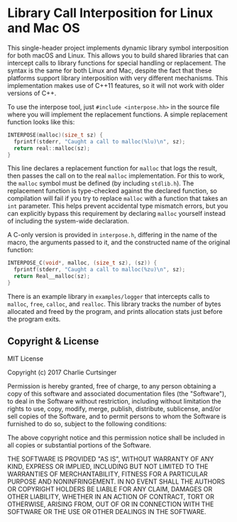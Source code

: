 # Library Call Interposition for Linux and Mac OS
This single-header project implements dynamic library symbol interposition for both macOS and Linux. This allows you to build shared libraries that can intercept calls to library functions for special handling or replacement. The syntax is the same for both Linux and Mac, despite the fact that these platforms support library interposition with very different mechanisms. This implementation makes use of C++11 features, so it will not work with older versions of C++.

To use the interpose tool, just `#include <interpose.hh>` in the source file where you will implement the replacement functions. A simple replacement function looks like this:

```c++
INTERPOSE(malloc)(size_t sz) {
  fprintf(stderr, "Caught a call to malloc(%lu)\n", sz);
  return real::malloc(sz);
}
```

This line declares a replacement function for `malloc` that logs the result, then passes the call on to the real `malloc` implementation. For this to work, the `malloc` symbol must be defined (by including `stdlib.h`). The replacement function is type-checked against the declared function, so compilation will fail if you try to replace `malloc` with a function that takes an `int` parameter. This helps prevent accidental type mismatch errors, but you can explicitly bypass this requirement by declaring `malloc` yourself instead of including the system-wide declaration.

A C-only version is provided in `interpose.h`, differing in the name of the macro, the arguments passed to it, and the constructed name of the original function:

```c
INTERPOSE_C(void*, malloc, (size_t sz), (sz)) {
  fprintf(stderr, "Caught a call to malloc(%zu)\n", sz);
  return Real__malloc(sz);
}
```

There is an example library in `examples/logger` that intercepts calls to `malloc`, `free`, `calloc`, and `realloc`. This library tracks the number of bytes allocated and freed by the program, and prints allocation stats just before the program exits.

## Copyright & License
MIT License

Copyright (c) 2017 Charlie Curtsinger

Permission is hereby granted, free of charge, to any person obtaining a copy of this software and associated documentation files (the "Software"), to deal in the Software without restriction, including without limitation the rights to use, copy, modify, merge, publish, distribute, sublicense, and/or sell copies of the Software, and to permit persons to whom the Software is furnished to do so, subject to the following conditions:

The above copyright notice and this permission notice shall be included in all copies or substantial portions of the Software.

THE SOFTWARE IS PROVIDED "AS IS", WITHOUT WARRANTY OF ANY KIND, EXPRESS OR IMPLIED, INCLUDING BUT NOT LIMITED TO THE WARRANTIES OF MERCHANTABILITY, FITNESS FOR A PARTICULAR PURPOSE AND NONINFRINGEMENT. IN NO EVENT SHALL THE AUTHORS OR COPYRIGHT HOLDERS BE LIABLE FOR ANY CLAIM, DAMAGES OR OTHER LIABILITY, WHETHER IN AN ACTION OF CONTRACT, TORT OR OTHERWISE, ARISING FROM, OUT OF OR IN CONNECTION WITH THE SOFTWARE OR THE USE OR OTHER DEALINGS IN THE SOFTWARE.
